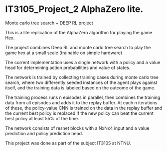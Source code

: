 # IT3105_Project_2 AlphaZero lite.
Monte carlo tree search + DEEP RL project


This is a lite replication of the AlphaZero algorithm for
playing the game Hex.

The project combines Deep RL and monte carlo tree search
to play the game hex at a small scale (trainable on simple hardware)


The current implementation uses a single network with a policy
and a value head for determining action probabilities and value of states.


The network is trained by collecting training
cases during monte carlo tree search, where two differently seeded instances of
the agent plays against itself, and the training data
is labeled based on the outcome of the game.


The training process runs n episodes in parallel, then
combines the training data from all episodes and adds it to the 
replay buffer. At each n iterations of these, 
the policy-value CNN is trained on the data
in the replay buffer and the current best policy 
is replaced if the new policy can beat the current best policy
at least 55% of the time.


The network consists of resnet blocks with a NxNx4 
input and a value prediction and policy prediction head.



This project was done as part of the subject IT3105 at NTNU.
